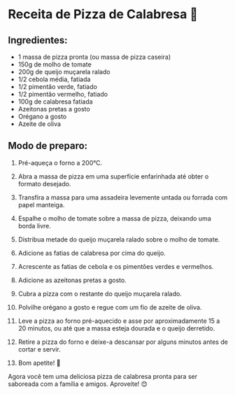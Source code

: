 # Receita de Pizza de Calabresa :pizza:

## Ingredientes:

- 1 massa de pizza pronta (ou massa de pizza caseira)
- 150g de molho de tomate
- 200g de queijo muçarela ralado
- 1/2 cebola média, fatiada
- 1/2 pimentão verde, fatiado
- 1/2 pimentão vermelho, fatiado
- 100g de calabresa fatiada
- Azeitonas pretas a gosto
- Orégano a gosto
- Azeite de oliva

## Modo de preparo:

1. Pré-aqueça o forno a 200°C.

2. Abra a massa de pizza em uma superfície enfarinhada até obter o formato desejado.

3. Transfira a massa para uma assadeira levemente untada ou forrada com papel manteiga.

4. Espalhe o molho de tomate sobre a massa de pizza, deixando uma borda livre.

5. Distribua metade do queijo muçarela ralado sobre o molho de tomate.

6. Adicione as fatias de calabresa por cima do queijo.

7. Acrescente as fatias de cebola e os pimentões verdes e vermelhos.

8. Adicione as azeitonas pretas a gosto.

9. Cubra a pizza com o restante do queijo muçarela ralado.

10. Polvilhe orégano a gosto e regue com um fio de azeite de oliva.

11. Leve a pizza ao forno pré-aquecido e asse por aproximadamente 15 a 20 minutos, ou até que a massa esteja dourada e o queijo derretido.

12. Retire a pizza do forno e deixe-a descansar por alguns minutos antes de cortar e servir.

13. Bom apetite! 🍕

Agora você tem uma deliciosa pizza de calabresa pronta para ser saboreada com a família e amigos. Aproveite! 😊